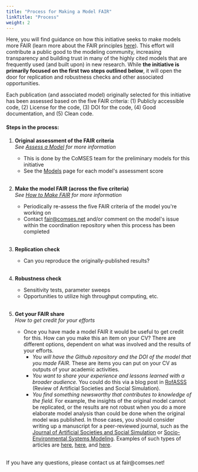 ```yaml
---
title: "Process for Making a Model FAIR"
linkTitle: "Process"
weight: 2
---
```


Here, you will find guidance on how this initiative seeks to make models more FAIR (learn more about the FAIR principles [here](https://comses.net/education/responsible-practices/)). This effort will contribute a public good to the modeling community, increasing transparency and building trust in many of the highly cited models that are frequently used (and built upon) in new research. While __the initiative is primarily focused on the first two steps outlined below__, it will open the door for replication and robustness checks and other associated opportunities.

Each publication (and associated model) originally selected for this initiative has been assessed based on the five FAIR criteria: (1) Publicly accessible code, (2) License for the code, (3) DOI for the code, (4) Good documentation, and (5) Clean code.

#### __Steps in the process:__
1. __Original assessment of the FAIR criteria__ <br>_See [Assess a Model](/docs/process/assessment/) for more information_
    - This is done by the CoMSES team for the preliminary models for this initiative
    - See the [Models](/docs/models/) page for each model's assessment score

    <br>
2. __Make the model FAIR (across the five criteria)__ <br>_See [How to Make FAIR](/docs/process/how-to/) for more information_
    - Periodically re-assess the five FAIR criteria of the model you're working on
    - Contact fair@comses.net and/or comment on the model's issue within the coordination repository when this process has been completed

    <br>
3. __Replication check__
    - Can you reproduce the originally-published results?

    <br>
4. __Robustness check__
    - Sensitivity tests, parameter sweeps
    - Opportunities to utilize high throughput computing, etc.
    
    <br>
5. __Get your FAIR share__ <br>_How to get credit for your efforts_
    - Once you have made a model FAIR it would be useful to get credit for this. How can you make this an item on your CV? There are different options, dependent on what was involved and the results of your efforts.
        - _You will have the Github repository and the DOI of the model that you made FAIR._ These are items you can put on your CV as outputs of your academic activities.
        - _You want to share your experience and lessons learned with a broader audience._ You could do this via a blog post in [RofASSS](https://rofasss.org/) (Review of Artificial Societies and Social Simulation).
        - _You find something newsworthy that contributes to knowledge of the field._ For example, the insights of the original model cannot be replicated, or the results are not robust when you do a more elaborate model analysis than could be done when the original model was published. In those cases, you should consider writing up a manuscript for a peer-reviewed journal, such as the [Journal of Artificial Societies and Social Simulation](https://www.jasss.org/) or [Socio-Environmental Systems Modeling](https://sesmo.org/). Examples of such types of articles are [here](https://jasss.soc.surrey.ac.uk/6/4/11.html), [here](https://jasss.soc.surrey.ac.uk/8/3/2.html), and [here](https://jasss.soc.surrey.ac.uk/12/4/13.html).
 
<br>
If you have any questions, please contact us at fair@comses.net!
